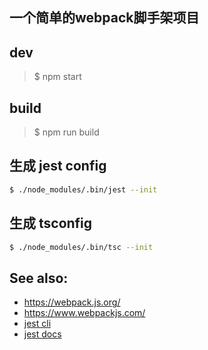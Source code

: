 ## 一个简单的webpack脚手架项目

## dev
> $ npm start

## build
> $ npm run build


## 生成 jest config
```sh
$ ./node_modules/.bin/jest --init
```

## 生成 tsconfig
```sh
$ ./node_modules/.bin/tsc --init
```


## See also:
- https://webpack.js.org/
- https://www.webpackjs.com/
- [jest cli](https://jestjs.io/docs/en/cli)
- [jest docs](https://jestjs.io/docs/en/getting-started)